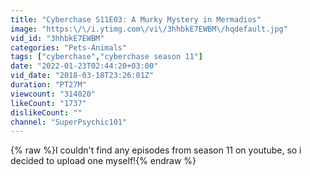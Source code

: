 ```yaml
---
title: "Cyberchase S11E03: A Murky Mystery in Mermadios"
image: "https:\/\/i.ytimg.com\/vi\/3hhbkE7EWBM\/hqdefault.jpg"
vid_id: "3hhbkE7EWBM"
categories: "Pets-Animals"
tags: ["cyberchase","cyberchase season 11"]
date: "2022-01-23T02:44:20+03:00"
vid_date: "2018-03-18T23:26:01Z"
duration: "PT27M"
viewcount: "314020"
likeCount: "1737"
dislikeCount: ""
channel: "SuperPsychic101"
---
```

{% raw %}I couldn't find any episodes from season 11 on youtube, so i decided to upload one myself!{% endraw %}
